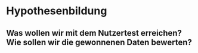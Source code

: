 # Hypothesenbildung
## Was wollen wir mit dem Nutzertest erreichen? Wie sollen wir die gewonnenen Daten bewerten?

